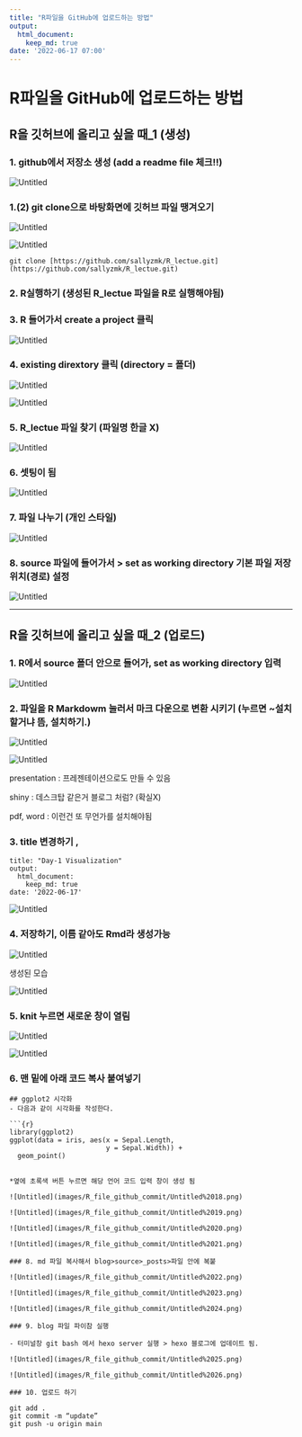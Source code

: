 ```yaml
---
title: "R파일을 GitHub에 업로드하는 방법"
output:
  html_document:
    keep_md: true
date: '2022-06-17 07:00'
---
```


# R파일을 GitHub에 업로드하는 방법

## **R을 깃허브에 올리고 싶을 때_1** (생성)

### 1. github에서 저장소 생성 (add a readme file 체크!!)

![Untitled](images/R_file_github_commit/Untitled.png)

### 1.(2) git clone으로 바탕화면에 깃허브 파일 땡겨오기

![Untitled](images/R_file_github_commit/Untitled%201.png)

![Untitled](images/R_file_github_commit/Untitled%202.png)

```
git clone [https://github.com/sallyzmk/R_lectue.git](https://github.com/sallyzmk/R_lectue.git)
```

### 2. R실행하기 (생성된 R_lectue 파일을 R로 실행해야됨)

### 3. R 들어가서 create a project 클릭

![Untitled](images/R_file_github_commit/Untitled%203.png)

### 4. existing dirextory 클릭 (directory = 폴더)

![Untitled](images/R_file_github_commit/Untitled%204.png)

![Untitled](images/R_file_github_commit/Untitled%205.png)

### 5. R_lectue 파일 찾기 (파일명 한글 X)

![Untitled](images/R_file_github_commit/Untitled%206.png)

### 6. 셋팅이 됨

![Untitled](images/R_file_github_commit/Untitled%207.png)

### 7. 파일 나누기 (개인 스타일)

![Untitled](images/R_file_github_commit/Untitled%208.png)

### 8. source 파일에 들어가서 > set as working directory 기본 파일 저장 위치(경로) 설정

![Untitled](images/R_file_github_commit/Untitled%209.png)

---

## **R을 깃허브에 올리고 싶을 때_2 (업로드)**

### 1. R에서 source 폴더 안으로 들어가, set as working directory 입력

![Untitled](images/R_file_github_commit/Untitled%2010.png)

### 2. 파일을 R Markdowm 눌러서 마크 다운으로 변환 시키기 (누르면 ~설치할거냐 뜸, 설치하기.)

![Untitled](images/R_file_github_commit/Untitled%2011.png)

![Untitled](images/R_file_github_commit/Untitled%2012.png)

presentation : 프레젠테이션으로도 만들 수 있음

shiny : 데스크탑 같은거 블로그 처럼? (확실X)

pdf, word : 이런건 또 무언가를 설치해야됨

### 3. title 변경하기 ,

```
title: "Day-1 Visualization"
output:
  html_document:
    keep_md: true
date: '2022-06-17'
```

![Untitled](images/R_file_github_commit/Untitled%2013.png)

### 4. 저장하기, 이름 같아도 Rmd라 생성가능

![Untitled](images/R_file_github_commit/Untitled%2014.png)

생성된 모습

![Untitled](images/R_file_github_commit/Untitled%2015.png)

### 5. knit 누르면 새로운 창이 열림

![Untitled](images/R_file_github_commit/Untitled%2016.png)

![Untitled](images/R_file_github_commit/Untitled%2017.png)

### 6. 맨 밑에 아래 코드 복사 붙여넣기

```
## ggplot2 시각화
- 다음과 같이 시각화를 작성한다.

```{r}
library(ggplot2)
ggplot(data = iris, aes(x = Sepal.Length,
                        y = Sepal.Width)) +
  geom_point()
```
```

*옆에 초록색 버튼 누르면 해당 언어 코드 입력 창이 생성 됨

![Untitled](images/R_file_github_commit/Untitled%2018.png)

![Untitled](images/R_file_github_commit/Untitled%2019.png)

![Untitled](images/R_file_github_commit/Untitled%2020.png)

![Untitled](images/R_file_github_commit/Untitled%2021.png)

### 8. md 파일 복사해서 blog>source>_posts>파일 안에 복붙

![Untitled](images/R_file_github_commit/Untitled%2022.png)

![Untitled](images/R_file_github_commit/Untitled%2023.png)

![Untitled](images/R_file_github_commit/Untitled%2024.png)

### 9. blog 파일 파이참 실행

- 터미널창 git bash 에서 hexo server 실행 > hexo 블로그에 업데이트 됨.

![Untitled](images/R_file_github_commit/Untitled%2025.png)

![Untitled](images/R_file_github_commit/Untitled%2026.png)

### 10. 업로드 하기

git add .
git commit -m “update”
git push -u origin main